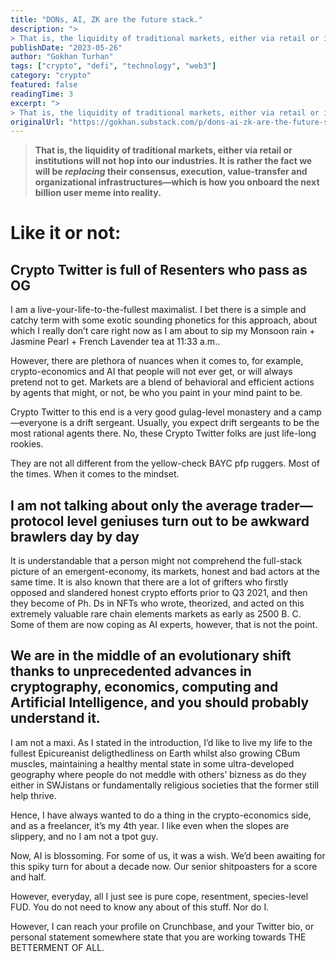 ```yaml
---
title: "DONs, AI, ZK are the future stack."
description: ">
> That is, the liquidity of traditional markets, either via retail or institutions will not hop into our industries."
publishDate: "2023-05-26"
author: "Gokhan Turhan"
tags: ["crypto", "defi", "technology", "web3"]
category: "crypto"
featured: false
readingTime: 3
excerpt: ">
> That is, the liquidity of traditional markets, either via retail or institutions will not hop into our industries. It is rather the fact we will be replacing their consensus, execution,..."
originalUrl: "https://gokhan.substack.com/p/dons-ai-zk-are-the-future-stack"
---
```


>
> **That is, the liquidity of traditional markets, either via retail or institutions will not hop into our industries. It is rather the fact we will be *****replacing***** their consensus, execution, value-transfer and organizational infrastructures—which is how you onboard the next billion user meme into reality.**
>

# Like it or not:

## Crypto Twitter is full of Resenters who pass as OG

I am a live-your-life-to-the-fullest maximalist. I bet there is a simple and catchy term with some exotic sounding phonetics for this approach, about which I really don’t care right now as I am about to sip my Monsoon rain + Jasmine Pearl + French Lavender tea at 11:33 a.m..

However, there are plethora of nuances when it comes to, for example, crypto-economics and AI that people will not ever get, or will always pretend not to get. Markets are a blend of behavioral and efficient actions by agents that might, or not, be who you paint in your mind paint to be.

Crypto Twitter to this end is a very good gulag-level monastery and a camp—everyone is a drift sergeant. Usually, you expect drift sergeants to be the most rational agents there. No, these Crypto Twitter folks are just life-long rookies.

They are not all different from the yellow-check BAYC pfp ruggers. Most of the times. When it comes to the mindset.

## I am not talking about only the average trader—protocol level geniuses turn out to be awkward brawlers day by day

It is understandable that a person might not comprehend the full-stack picture of an emergent-economy, its markets, honest and bad actors at the same time. It is also known that there are a lot of grifters who firstly opposed and slandered honest crypto efforts prior to Q3 2021, and then they become of Ph. Ds in NFTs who wrote, theorized, and acted on this extremely valuable rare chain elements markets as early as 2500 B. C. Some of them are now coping as AI experts, however, that is not the point.

## We are in the middle of an evolutionary shift thanks to unprecedented advances in cryptography, economics, computing and Artificial Intelligence, and you should probably understand it.

I am not a maxi. As I stated in the introduction, I’d like to live my life to the fullest Epicureanist deligthedliness on Earth whilst also growing CBum muscles, maintaining a healthy mental state in some ultra-developed geography where people do not meddle with others’ bizness as do they either in SWJistans or fundamentally religious societies that the former still help thrive.

Hence, I have always wanted to do a thing in the crypto-economics side, and as a freelancer, it’s my 4th year. I like even when the slopes are slippery, and no I am not a tpot guy.

Now, AI is blossoming. For some of us, it was a wish. We’d been awaiting for this spiky turn for about a decade now. Our senior shitpoasters for a score and half.

However, everyday, all I just see is pure cope, resentment, species-level FUD. You do not need to know any about of this stuff. Nor do I.

However, I can reach your profile on Crunchbase, and your Twitter bio, or personal statement somewhere state that you are working towards THE BETTERMENT OF ALL.